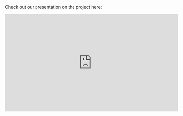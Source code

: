 Check out our presentation on the project here: 
<iframe width="560" height="315" src="https://www.youtube.com/embed/bt2_xwNjiYI" title="YouTube video player" frameborder="0" allow="accelerometer; autoplay; clipboard-write; encrypted-media; gyroscope; picture-in-picture; web-share" allowfullscreen></iframe>
